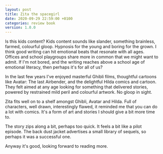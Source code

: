 ```yaml
---
layout: post
title: Zita the spacegirl
date: 2020-09-29 22:59:00 +0100
categories: review book
version: 1.0.0
---
```


Is this kids content? Kids content sounds like slander, something brainless, farmed, colourful gloop. Hypnosis for the young and boring for the grown. I think good writing can hit emotional beats that resonate with all ages. Offices and school playgroups share more in common that we might want to admit. If I'm not bored, and the writing reaches above a school age of emotional literacy, then perhaps it's for all of us?

In the last few years I've enjoyed masterful Ghibli films, thoughtful cartoons like Avatar: The last Airbender, and the delightful Hilda comics and cartoon. They felt aimed at any age looking for something that delivered stories, powered by restrained mild peril and colourful artwork. No gloop in sight.

Zita fits well on to a shelf amongst Ghibli, Avatar and Hilda. Full of characters, well drawn, interestingly flawed, it reminded me that you can do a lot with comics. It's a form of art and stories I should give a bit more time to.

The story zips along a bit, perhaps too quick. It feels a bit like a pilot episode. The back dust jacket advertises a small library of sequels, so perhaps it was a successful one.

Anyway it's good, looking forward to reading more.
